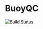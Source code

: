 # BuoyQC

[![Build Status](https://github.com/kosukesando/BuoyQC.jl/actions/workflows/CI.yml/badge.svg?branch=main)](https://github.com/kosukesando/BuoyQC.jl/actions/workflows/CI.yml?query=branch%3Amain)

